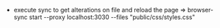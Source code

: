 - execute sync to get alterations on file and reload the page
  => browser-sync start --proxy localhost:3030 --files "public/css/styles.css"
